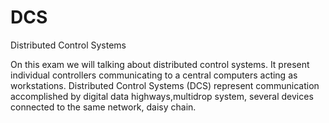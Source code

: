# DCS

Distributed Control Systems

On this exam we will talking about distributed control systems. It present individual controllers communicating to a central computers acting as workstations. Distributed Control Systems (DCS) represent communication accomplished by digital data highways,multidrop system, several devices connected to the same network, daisy chain. 
 
